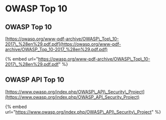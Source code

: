 # OWASP Top 10

## OWASP Top 10

[https://owasp.org/www-pdf-archive/OWASP\_Top\_10-2017\_%28en%29.pdf.pdf](https://owasp.org/www-pdf-archive/OWASP_Top_10-2017_%28en%29.pdf.pdf)

{% embed url="https://owasp.org/www-pdf-archive/OWASP\_Top\_10-2017\_%28en%29.pdf.pdf" %}

## OWASP API Top 10

[https://www.owasp.org/index.php/OWASP\_API\_Security\_Project](https://www.owasp.org/index.php/OWASP_API_Security_Project)

{% embed url="https://www.owasp.org/index.php/OWASP\_API\_Security\_Project" %}



